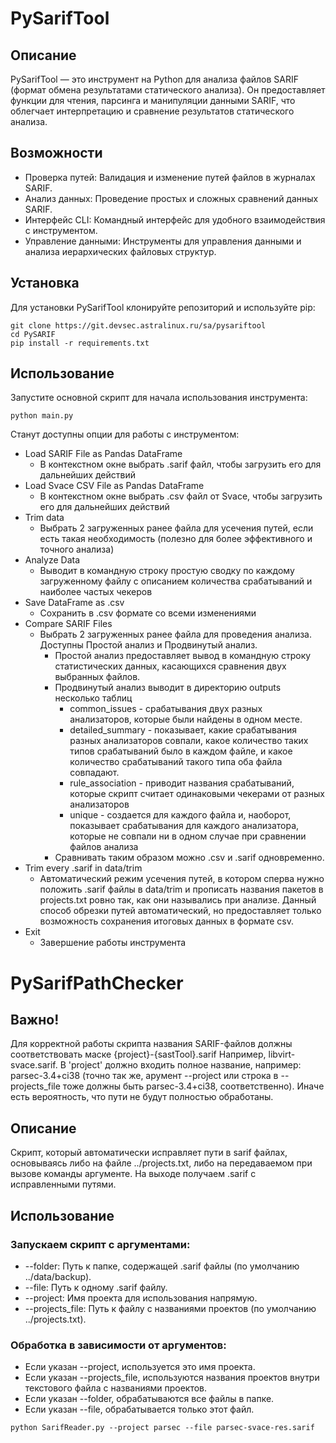 # PySarifTool
## Описание
PySarifTool — это инструмент на Python для анализа файлов SARIF (формат обмена результатами статического анализа). Он предоставляет функции для чтения, парсинга и манипуляции данными SARIF, что облегчает интерпретацию и сравнение результатов статического анализа.
## Возможности
- Проверка путей: Валидация и изменение путей файлов в журналах SARIF.
- Анализ данных: Проведение простых и сложных сравнений данных SARIF.
- Интерфейс CLI: Командный интерфейс для удобного взаимодействия с инструментом.
- Управление данными: Инструменты для управления данными и анализа иерархических файловых структур.
## Установка
Для установки PySarifTool клонируйте репозиторий и используйте pip:
```
git clone https://git.devsec.astralinux.ru/sa/pysariftool
cd PySARIF
pip install -r requirements.txt
```
## Использование
Запустите основной скрипт для начала использования инструмента:
```
python main.py
```
Станут доступны опции для работы с инструментом:
- Load SARIF File as Pandas DataFrame
  - В контекстном окне выбрать .sarif файл, чтобы загрузить его для дальнейших действий
- Load Svace CSV File as Pandas DataFrame 
  - В контекстном окне выбрать .csv файл от Svace, чтобы загрузить его для дальнейших действий
- Trim data
  - Выбрать 2 загруженных ранее файла для усечения путей, если есть такая необходимость (полезно для более эффективного 
  и точного анализа)
- Analyze Data
  - Выводит в командную строку простую сводку по каждому загруженному файлу с описанием количества срабатываний и 
  наиболее частых чекеров
- Save DataFrame as .csv
  - Сохранить в .csv формате со всеми изменениями
- Compare SARIF Files
  - Выбрать 2 загруженных ранее файла для проведения анализа. Доступны Простой анализ и Продвинутый анализ.
    - Простой анализ предоставляет вывод в командную строку статистических данных, касающихся сравнения двух выбранных 
    файлов. 
    - Продвинутый анализ выводит в директорию outputs несколько таблиц
      - common_issues - срабатывания двух разных анализаторов, которые были найдены в одном месте.
      - detailed_summary - показывает, какие срабатывания разных анализаторов совпали, какое количество таких типов 
      срабатываний было в каждом файле, и какое количество срабатываний такого типа оба файла совпадают.
      - rule_association - приводит названия срабатываний, которые скрипт считает одинаковыми чекерами от разных 
      анализаторов
      - unique - создается для каждого файла и, наоборот, показывает срабатывания для каждого анализатора, которые не 
      совпали ни в одном случае при сравнении файлов анализа
    - Сравнивать таким образом можно .csv и .sarif одновременно. 
- Trim every .sarif in data/trim
  - Автоматический режим усечения путей, в котором сперва нужно положить .sarif файлы в data/trim и прописать названия 
  пакетов в projects.txt ровно так, как они назывались при анализе. Данный способ обрезки путей автоматический, но 
  предоставляет только возможность сохранения итоговых данных в формате csv.
- Exit
  - Завершение работы инструмента
# PySarifPathChecker
## Важно!
Для корректной работы скрипта названия SARIF-файлов должны соответствовать маске {project}-{sastTool}.sarif
Например, libvirt-svace.sarif. В 'project' должно входить полное название, например: parsec-3.4+ci38 (точно так же, 
арумент --project или строка в --projects_file тоже должны быть parsec-3.4+ci38, соответственно). Иначе есть 
вероятность, что пути не будут полностью обработаны.
## Описание
Скрипт, который автоматически исправляет пути в sarif файлах, основываясь либо на файле ../projects.txt, либо на 
передаваемом при вызове команды аргументе. На выходе получаем .sarif с исправленными путями.
## Использование
### Запускаем скрипт с аргументами:
- --folder: Путь к папке, содержащей .sarif файлы (по умолчанию ../data/backup).
- --file: Путь к одному .sarif файлу.
- --project: Имя проекта для использования напрямую.
- --projects_file: Путь к файлу с названиями проектов (по умолчанию ../projects.txt).
### Обработка в зависимости от аргументов:
- Если указан --project, используется это имя проекта.
- Если указан --projects_file, используются названия проектов внутри текстового файла с названиями проектов.
- Если указан --folder, обрабатываются все файлы в папке.
- Если указан --file, обрабатывается только этот файл.
```
python SarifReader.py --project parsec --file parsec-svace-res.sarif
```